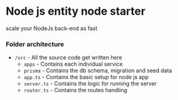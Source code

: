 # Node js entity node starter

scale your NodeJs back-end as fast  

### Folder architecture

- `/src` - All the source code get written here
  - `apps` - Contains each individual service
  - `prisma` - Contains the db schema, migration and seed data
  - `app.ts` - Contains the basic setup for node js app
  - `server.ts` - Contains the logic for running the server
  - `router.ts` - Contains the routes handling
